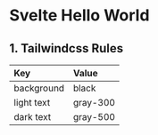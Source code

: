 # Svelte Hello World

## 1. Tailwindcss Rules

| Key        | Value    |
| :--------- | :------- |
| background | black    |
| light text | gray-300 |
| dark text  | gray-500 |

